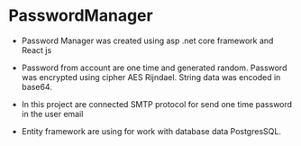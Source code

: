 # PasswordManager

- Password Manager was created using asp .net core framework and React js

- Password from account are one time and generated random. 
Password was encrypted using cipher AES Rijndael. 
String data was encoded in base64.

- In this project are connected SMTP protocol for send one time password in the user email

- Entity framework are using for work with database data PostgresSQL.
